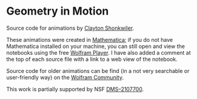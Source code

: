 # Geometry in Motion
Source code for animations by [Clayton Shonkwiler](https://shonkwiler.org).

These animations were created in [Mathematica](https://www.wolfram.com/mathematica/); if you do not have Mathematica installed on your machine, you can still open and view the notebooks using the free [Wolfram Player](https://www.wolfram.com/player/). I have also added a comment at the top of each source file with a link to a web view of the notebook.

Source code for older animations can be find (in a not very searchable or user-friendly way) on the [Wolfram Community](https://community.wolfram.com/web/claytonshonkwiler).

This work is partially supported by NSF [DMS–2107700](https://www.nsf.gov/awardsearch/showAward?AWD_ID=2107700).